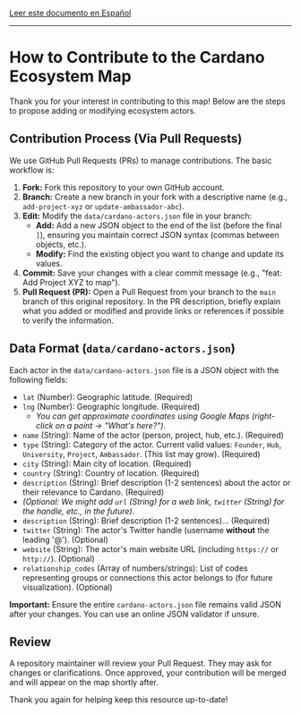 [Leer este documento en Español](CONTRIBUTING.es.md)

---

# How to Contribute to the Cardano Ecosystem Map

Thank you for your interest in contributing to this map! Below are the steps to propose adding or modifying ecosystem actors.

## Contribution Process (Via Pull Requests)

We use GitHub Pull Requests (PRs) to manage contributions. The basic workflow is:

1.  **Fork:** Fork this repository to your own GitHub account.
2.  **Branch:** Create a new branch in your fork with a descriptive name (e.g., `add-project-xyz` or `update-ambassador-abc`).
3.  **Edit:** Modify the `data/cardano-actors.json` file in your branch:
    * **Add:** Add a new JSON object to the end of the list (before the final `]`), ensuring you maintain correct JSON syntax (commas between objects, etc.).
    * **Modify:** Find the existing object you want to change and update its values.
4.  **Commit:** Save your changes with a clear commit message (e.g., "feat: Add Project XYZ to map").
5.  **Pull Request (PR):** Open a Pull Request from your branch to the `main` branch of this original repository. In the PR description, briefly explain what you added or modified and provide links or references if possible to verify the information.

## Data Format (`data/cardano-actors.json`)

Each actor in the `data/cardano-actors.json` file is a JSON object with the following fields:

* `lat` (Number): Geographic latitude. (Required)
* `lng` (Number): Geographic longitude. (Required)
    * *You can get approximate coordinates using Google Maps (right-click on a point -> "What's here?").*
* `name` (String): Name of the actor (person, project, hub, etc.). (Required)
* `type` (String): Category of the actor. Current valid values: `Founder`, `Hub`, `University`, `Project`, `Ambassador`. (This list may grow). (Required)
* `city` (String): Main city of location. (Required)
* `country` (String): Country of location. (Required)
* `description` (String): Brief description (1-2 sentences) about the actor or their relevance to Cardano. (Required)
* *(Optional: We might add `url` (String) for a web link, `twitter` (String) for the handle, etc., in the future).*
* `description` (String): Brief description (1-2 sentences)... (Required)
* `twitter` (String): The actor's Twitter handle (username **without** the leading '@'). (Optional)
* `website` (String): The actor's main website URL (including `https://` or `http://`). (Optional)
* `relationship_codes` (Array of numbers/strings): List of codes representing groups or connections this actor belongs to (for future visualization). (Optional)

**Important:** Ensure the entire `cardano-actors.json` file remains valid JSON after your changes. You can use an online JSON validator if unsure.

## Review

A repository maintainer will review your Pull Request. They may ask for changes or clarifications. Once approved, your contribution will be merged and will appear on the map shortly after.

Thank you again for helping keep this resource up-to-date!